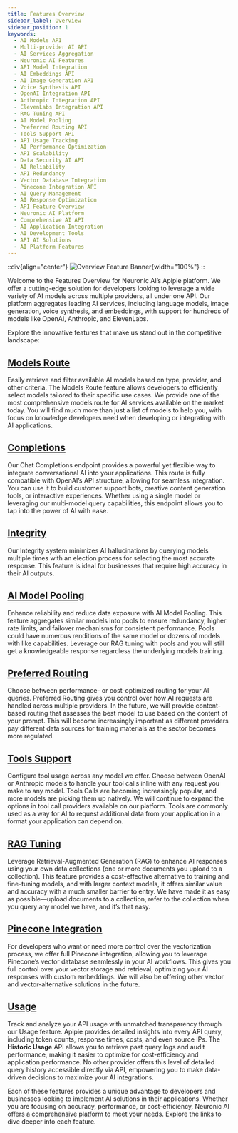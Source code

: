 ```yaml
---
title: Features Overview
sidebar_label: Overview
sidebar_position: 1
keywords:
  - AI Models API
  - Multi-provider AI API
  - AI Services Aggregation
  - Neuronic AI Features
  - API Model Integration
  - AI Embeddings API
  - AI Image Generation API
  - Voice Synthesis API
  - OpenAI Integration API
  - Anthropic Integration API
  - ElevenLabs Integration API
  - RAG Tuning API
  - AI Model Pooling
  - Preferred Routing API
  - Tools Support API
  - API Usage Tracking
  - AI Performance Optimization
  - API Scalability
  - Data Security AI API
  - AI Reliability
  - API Redundancy
  - Vector Database Integration
  - Pinecone Integration API
  - AI Query Management
  - AI Response Optimization
  - API Feature Overview
  - Neuronic AI Platform
  - Comprehensive AI API
  - AI Application Integration
  - AI Development Tools
  - API AI Solutions
  - AI Platform Features
---
```


::div{align="center"}
![Overview Feature Banner](/docs/img/Features/overview-banner.png){width="100%"}
::

Welcome to the Features Overview for Neuronic AI’s Apipie platform. We offer a cutting-edge solution for developers looking to leverage a wide variety of AI models across multiple providers, all under one API. Our platform aggregates leading AI services, including language models, image generation, voice synthesis, and embeddings, with support for hundreds of models like OpenAI, Anthropic, and ElevenLabs.

Explore the innovative features that make us stand out in the competitive landscape:

## [Models Route](https://apipie.ai/docs/Features/Models)

Easily retrieve and filter available AI models based on type, provider, and other criteria. The Models Route feature allows developers to efficiently select models tailored to their specific use cases. We provide one of the most comprehensive models route for AI services available on the market today. You will find much more than just a list of models to help you, with focus on knowledge developers need when developing or integrating with AI applications.

## [Completions](https://apipie.ai/docs/Features/Completions)

Our Chat Completions endpoint provides a powerful yet flexible way to integrate conversational AI into your applications. This route is fully compatible with OpenAI’s API structure, allowing for seamless integration. You can use it to build customer support bots, creative content generation tools, or interactive experiences. Whether using a single model or leveraging our multi-model query capabilities, this endpoint allows you to tap into the power of AI with ease.

## [Integrity](https://apipie.ai/docs/Features/Integrity)

Our Integrity system minimizes AI hallucinations by querying models multiple times with an election process for selecting the most accurate response. This feature is ideal for businesses that require high accuracy in their AI outputs.

## [AI Model Pooling](https://apipie.ai/docs/Features/Pools)

Enhance reliability and reduce data exposure with AI Model Pooling. This feature aggregates similar models into pools to ensure redundancy, higher rate limits, and failover mechanisms for consistent performance. Pools could have numerous renditions of the same model or dozens of models with like capabilities. Leverage our RAG tuning with pools and you will still get a knowledgeable response regardless the underlying models training.

## [Preferred Routing](https://apipie.ai/docs/Features/Routing)

Choose between performance- or cost-optimized routing for your AI queries. Preferred Routing gives you control over how AI requests are handled across multiple providers. In the future, we will provide content-based routing that assesses the best model to use based on the content of your prompt. This will become increasingly important as different providers pay different data sources for training materials as the sector becomes more regulated.

## [Tools Support](https://apipie.ai/docs/Features/Tools)

Configure tool usage across any model we offer. Choose between OpenAI or Anthropic models to handle your tool calls inline with any request you make to any model. Tools Calls are becoming increasingly popular, and more models are picking them up natively. We will continue to expand the options in tool call providers available on our platform. Tools are commonly used as a way for AI to request additional data from your application in a format your application can depend on.

## [RAG Tuning](https://apipie.ai/docs/Features/Ragtune)

Leverage Retrieval-Augmented Generation (RAG) to enhance AI responses using your own data collections (one or more documents you upload to a collection). This feature provides a cost-effective alternative to training and fine-tuning models, and with larger context models, it offers similar value and accuracy with a much smaller barrier to entry. We have made it as easy as possible—upload documents to a collection, refer to the collection when you query any model we have, and it’s that easy.

## [Pinecone Integration](https://apipie.ai/docs/Features/Pinecone)

For developers who want or need more control over the vectorization process, we offer full Pinecone integration, allowing you to leverage Pinecone’s vector database seamlessly in your AI workflows. This gives you full control over your vector storage and retrieval, optimizing your AI responses with custom embeddings. We will also be offering other vector and vector-alternative solutions in the future.

## [Usage](https://apipie.ai/docs/Features/Usage)

Track and analyze your API usage with unmatched transparency through our Usage feature. Apipie provides detailed insights into every API query, including token counts, response times, costs, and even source IPs. The **Historic Usage** API allows you to retrieve past query logs and audit performance, making it easier to optimize for cost-efficiency and application performance. No other provider offers this level of detailed query history accessible directly via API, empowering you to make data-driven decisions to maximize your AI integrations.

Each of these features provides a unique advantage to developers and businesses looking to implement AI solutions in their applications. Whether you are focusing on accuracy, performance, or cost-efficiency, Neuronic AI offers a comprehensive platform to meet your needs. Explore the links to dive deeper into each feature.
